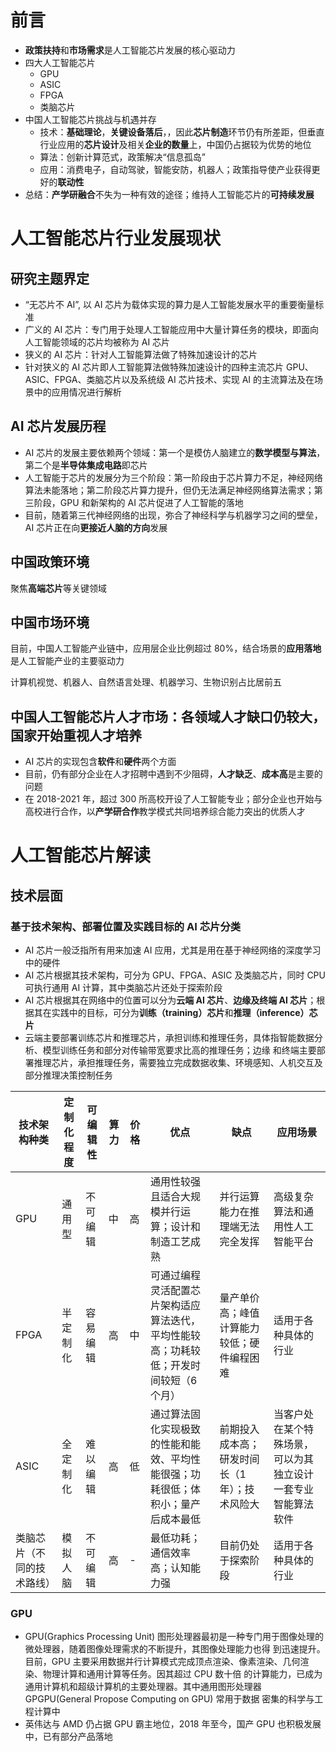 # 前言

- **政策扶持**和**市场需求**是人工智能芯片发展的核心驱动力
- 四大人工智能芯片
  - GPU
  - ASIC
  - FPGA
  - 类脑芯片
- 中国人工智能芯片挑战与机遇并存
  - 技术：**基础理论**，**关键设备落后**，，因此**芯片制造**环节仍有所差距，但垂直行业应用的**芯片设计**及相关**企业的数量**上，中国仍占据较为优势的地位
  - 算法：创新计算范式，政策解决“信息孤岛”
  - 应用：消费电子，自动驾驶，智能安防，机器人；政策指导使产业获得更好的**联动性**
- 总结：**产学研融合**不失为一种有效的途径；维持人工智能芯片的**可持续发展**

# 人工智能芯片行业发展现状

## 研究主题界定

- “无芯片不 AI”, 以 AI 芯片为载体实现的算力是人工智能发展水平的重要衡量标准
- 广义的 AI 芯片：专门用于处理人工智能应用中大量计算任务的模块，即面向人工智能领域的芯片均被称为 AI 芯片
- 狭义的 AI 芯片：针对人工智能算法做了特殊加速设计的芯片
- 针对狭义的 AI 芯片即人工智能算法做特殊加速设计的四种主流芯片 GPU、ASIC、FPGA、类脑芯片以及系统级 AI 芯片技术、实现 AI 的主流算法及在场景中的应用情况进行解析

## AI 芯片发展历程

- AI 芯片的发展主要依赖两个领域：第一个是模仿人脑建立的**数学模型与算法**，第二个是**半导体集成电路**即芯片
- 人工智能于芯片的发展分为三个阶段：第一阶段由于芯片算力不足，神经网络算法未能落地；第二阶段芯片算力提升，但仍无法满足神经网络算法需求；第三阶段，GPU 和新架构的 AI 芯片促进了人工智能的落地
- 目前，随着第三代神经网络的出现，弥合了神经科学与机器学习之间的壁垒，AI 芯片正在向**更接近人脑的方向**发展

## 中国政策环境

聚焦**高端芯片**等关键领域

## 中国市场环境

目前，中国人工智能产业链中，应用层企业比例超过 80%，结合场景的**应用落地**是人工智能产业的主要驱动力

计算机视觉、机器人、自然语言处理、机器学习、生物识别占比居前五

## 中国人工智能芯片人才市场：各领域人才缺口仍较大，国家开始重视人才培养

- AI 芯片的实现包含**软件**和**硬件**两个方面
- 目前，仍有部分企业在人才招聘中遇到不少阻碍，**人才缺乏**、**成本高**是主要的问题
- 在 2018-2021 年，超过 300 所高校开设了人工智能专业；部分企业也开始与高校进行合作，以**产学研合作**教学模式共同培养综合能力突出的优质人才

# 人工智能芯片解读

## 技术层面

### 基于技术架构、部署位置及实践目标的 AI 芯片分类

- AI 芯片一般泛指所有用来加速 AI 应用，尤其是用在基于神经网络的深度学习中的硬件
- AI 芯片根据其技术架构，可分为 GPU、FPGA、ASIC 及类脑芯片，同时 CPU 可执行通用 AI 计算，其中类脑芯片还处于探索阶段
- AI 芯片根据其在网络中的位置可以分为**云端 AI 芯片**、**边缘及终端 AI 芯片**；根据其在实践中的目标，可分为**训练（training）芯片**和**推理（inference）芯片**
- 云端主要部署训练芯片和推理芯片，承担训练和推理任务，具体指智能数据分析、模型训练任务和部分对传输带宽要求比高的推理任务；边缘 和终端主要部署推理芯片，承担推理任务，需要独立完成数据收集、环境感知、人机交互及部分推理决策控制任务

| 技术架构种类               | 定制化程度 | 可编辑性 | 算力 | 价格 | 优点                                                                                   | 缺点                                           | 应用场景                                                     |
| -------------------------- | ---------- | -------- | ---- | ---- | -------------------------------------------------------------------------------------- | ---------------------------------------------- | ------------------------------------------------------------ |
| GPU                        | 通用型     | 不可编辑 | 中   | 高   | 通用性较强且适合大规模并行运算；设计和制造工艺成熟                                     | 并行运算能力在推理端无法完全发挥               | 高级复杂算法和通用性人工智能平台                             |
| FPGA                       | 半定制化   | 容易编辑 | 高   | 中   | 可通过编程灵活配置芯片架构适应算法迭代，平均性能较高；功耗较低；开发时间较短（6 个月） | 量产单价高；峰值计算能力较低；硬件编程困难     | 适用于各种具体的行业                                         |
| ASIC                       | 全定制化   | 难以编辑 | 高   | 低   | 通过算法固化实现极致的性能和能效、平均性能很强；功耗很低；体积小；量产后成本最低       | 前期投入成本高；研发时间长（1 年）；技术风险大 | 当客户处在某个特殊场景，可以为其独立设计一套专业智能算法软件 |
| 类脑芯片（不同的技术路线） | 模拟人脑   | 不可编辑 | 高   | -    | 最低功耗；通信效率高；认知能力强                                                       | 目前仍处于探索阶段                             | 适用于各种具体的行业                                         |

### GPU

- GPU(Graphics Processing Unit) 图形处理器最初是一种专门用于图像处理的微处理器，随着图像处理需求的不断提升，其图像处理能力也得 到迅速提升。目前，GPU 主要采用数据并行计算模式完成顶点渲染、像素渲染、几何渲染、物理计算和通用计算等任务。因其超过 CPU 数十倍 的计算能力，已成为通用计算机和超级计算机的主要处理器。其中通用图形处理器 GPGPU(General Propose Computing on GPU) 常用于数据 密集的科学与工程计算中
- 英伟达与 AMD 仍占据 GPU 霸主地位，2018 年至今，国产 GPU 也积极发展中，已有部分产品落地
